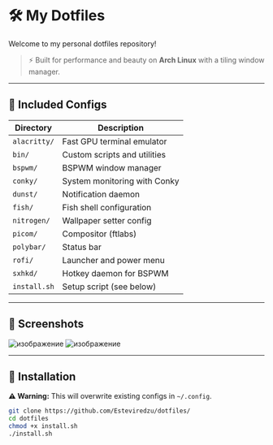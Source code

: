 # 🛠️ My Dotfiles

Welcome to my personal dotfiles repository!
> ⚡ Built for performance and beauty on **Arch Linux** with a tiling window manager.

---

## 📂 Included Configs

| Directory     | Description                            |
|---------------|----------------------------------------|
| `alacritty/`  | Fast GPU terminal emulator             |
| `bin/`        | Custom scripts and utilities           |
| `bspwm/`      | BSPWM window manager                   |
| `conky/`      | System monitoring with Conky           |
| `dunst/`      | Notification daemon                    |
| `fish/`       | Fish shell configuration               |
| `nitrogen/`   | Wallpaper setter config                |
| `picom/`      | Compositor (ftlabs)                    |
| `polybar/`    | Status bar                             |
| `rofi/`       | Launcher and power menu                |
| `sxhkd/`      | Hotkey daemon for BSPWM                |
| `install.sh`  | Setup script (see below)               |

---

## 📸 Screenshots


![изображение](https://github.com/user-attachments/assets/cb672c47-89aa-473e-bd48-9a816f924588)
![изображение](https://github.com/user-attachments/assets/1e217072-ddc2-4abd-8355-fbf0f05f7bed)

---

## 🚀 Installation

**⚠️ Warning:** This will overwrite existing configs in `~/.config`.

```bash
git clone https://github.com/Esteviredzu/dotfiles/
cd dotfiles
chmod +x install.sh
./install.sh
```
